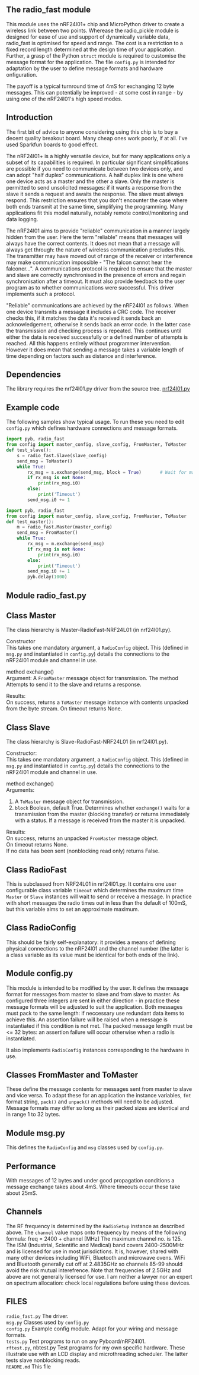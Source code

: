 The radio_fast module
---------------------

This module uses the nRF24l01+ chip and MicroPython driver to create a wireless link between two points.
Wherease the radio_pickle module is designed for ease of use and support of dynamically variable data,
radio_fast is optimised for speed and range. The cost is a restriction to a fixed record length determined
at the design time of your application. Further, a grasp of the Python ``struct`` module is required to
customise the message format for the application. The file ``config.py`` is intended for adaptation by
the user to define message formats and hardware onfiguration.

The payoff is a typical turnround time of 4mS for exchanging 12 byte messages. This can potentially be
improved - at some cost in range - by using one of the nRF24l01's high speed modes.

Introduction
------------

The first bit of advice to anyone considering using this chip is to buy a decent quality breakout board.
Many cheap ones work poorly, if at all. I've used Sparkfun boards to good effect.

The nRF24l01+ is a highly versatile device, but for many applications only a subset of its capabilities
is required. In particular significant simplifications are possible if you need to communicate between
two devices only, and can adopt "half duplex" communications. A half duplex link is one where one device acts
as a master and the other a slave. Only the master is permitted to send unsolicited messages: if it wants
a response from the slave it sends a request and awaits the response. The slave must always respond. This
restriction ensures that you don't encounter the case where both ends transmit at the same time, simplifying
the programming. Many applications fit this model naturally, notably remote control/monitoring and data logging.

The nRF24l01 aims to provide "reliable" communication in a manner largely hidden from the user. Here the
term "reliable" means that messages will always have the correct contents. It does not mean that a message
will always get through: the nature of wireless communication precludes this. The transmitter may have
moved out of range of the receiver or interference may make communication impossible - "The falcon
cannot hear the falconer...". A communications protocol is required to ensure that the master and slave
are correctly synchronised in the presence of errors and regain synchronisation after a timeout. It must
also provide feedback to the user program as to whether communications were successful. This driver
implements such a protocol.

"Reliable" communications are achieved by the nRF24l01 as follows. When one device transmits a message it
includes a CRC code. The receiver checks this, if it matches the data it's received it sends back an
acknowledgement, otherwise it sends back an error code. In the latter case the transmission and checking
process is repeated. This continues until either the data is received successfully or a defined number of
attempts is reached. All this happens entirely without programmer intervention. However it does mean that
sending a message takes a variable length of time depending on factors such as distance and interference.

Dependencies
------------

The library requires the nrf24l01.py driver from the source tree.
[nrf24l01.py](https://github.com/micropython/micropython/tree/master/drivers/nrf24l01)

Example code
------------

The following samples show typical usage. To run these you need to edit ``config.py`` which
defines hardware connections and message formats.

```python
import pyb, radio_fast
from config import master_config, slave_config, FromMaster, ToMaster
def test_slave():
    s = radio_fast.Slave(slave_config)
    send_msg = ToMaster()
    while True:
        rx_msg = s.exchange(send_msg, block = True)       # Wait for master
        if rx_msg is not None:
            print(rx_msg.i0)
        else:
            print('Timeout')
        send_msg.i0 += 1
```

```python
import pyb, radio_fast
from config import master_config, slave_config, FromMaster, ToMaster
def test_master():
    m = radio_fast.Master(master_config)
    send_msg = FromMaster()
    while True:
        rx_msg = m.exchange(send_msg)
        if rx_msg is not None:
            print(rx_msg.i0)
        else:
            print('Timeout')
        send_msg.i0 += 1
        pyb.delay(1000)
```

Module radio_fast.py
--------------------

Class Master
------------

The class hierarchy is Master-RadioFast-NRF24L01 (in nrf24l01.py).  

Constructor  
This takes one mandatory argument, a ``RadioConfig`` object. This (defined in ``msg.py`` and
instantiated in ``config.py``) details the connections to the nRF24l01 module and channel in use.

method exchange()  
Argument: A ``FromMaster`` message object for transmission. The method Attempts to send it to the
slave and returns a response.

Results:  
On success, returns a ``ToMaster`` message instance with contents unpacked from the byte stream.
On timeout returns None.

Class Slave
-----------

The class hierarchy is Slave-RadioFast-NRF24L01 (in nrf24l01.py).

Constructor:  
This takes one mandatory argument, a ``RadioConfig`` object. This (defined in ``msg.py`` and
instantiated in ``config.py``) details the connections to the nRF24l01 module and channel in use.

method exchange()  
Arguments:  
1. A ``ToMaster`` message object for transmission.  
2. ``block`` Boolean, default True. Determines whether ``exchange()`` waits for a transmission
from the master (blocking transfer) or returns immediately with a status. If a message is received
from the master it is unpacked.

Results:  
On success, returns an unpacked ``FromMaster`` message object.  
On timeout returns None.  
If no data has been sent (nonblocking read only) returns False.

Class RadioFast
---------------

This is subclassed from NRF24L01 in nrf24l01.py. It contains one user configurable class variable ``timeout``
which determines the maximum time ``Master`` or ``Slave`` instances will wait to send or receive a message.
In practice with short messages the radio times out in less than the default of 100mS, but this variable aims
to set an approximate maximum.

Class RadioConfig
-----------------

This should be fairly self-explanatory: it provides a means of defining physical connections to the
nRF24l01 and the channel number (the latter is a class variable as its value must be identical for both
ends of the link).

Module config.py
----------------

This module is intended to be modified by the user. It defines the message format for messages from master
to slave and from slave to master. As configured three integers are sent in either direction - in practice
these message formats will be adjusted to suit the application. Both messages must pack to the same length:
if neccessary use redundant data items to achieve this. An assertion failure will be raised when a message
is instantiated if this condition is not met. Tha packed message length must be <= 32 bytes: an
assertion failure will occur otherwise when a radio is instantiated.

It also implements ``RadioConfig`` instances corresponding to the hardware in use.

Classes FromMaster and ToMaster
-------------------------------

These define the message contents for messages sent from master to slave and vice versa. To adapt these
for an application the instance variables, ``fmt`` format string, ``pack()`` and ``unpack()`` methods
will need to be adjusted. Message formats may differ so long as their packed sizes are identical and in
range 1 to 32 bytes.

Module msg.py
-------------

This defines the ``RadioConfig`` and ``msg`` classes used by ``config.py``.

Performance
-----------

With messages of 12 bytes and under good propagation conditions a message exchange takes about 4mS. Where
timeouts occur these take about 25mS.

Channels
--------

The RF frequency is determined by the ``RadioSetup`` instance as described above. The ``channel`` value maps
onto frequency by means of the following formula:
freq = 2400 + channel [MHz]
The maximum channel no. is 125. The ISM (Industrial, Scientific and Medical) band covers 2400-2500MHz and is
licensed for use in most jurisdictions. It is, however, shared with many other devices including WiFi, Bluetooth
and microwave ovens. WiFi and Bluetooth generally cut off at 2.4835GHz so channels 85-99 should avoid the risk
mutual interefrence. Note that frequencies of 2.5GHz and above are not generally licensed for use. I am neither
a lawyer nor an expert on spectrum allocation: check local regulations before using these devices.

FILES
-----

``radio_fast.py`` The driver.  
``msg.py`` Classes used by ``config.py``  
``config.py`` Example config module. Adapt for your wiring and message formats.  
``tests.py`` Test programs to run on any Pyboard/nRF24l01.  
``rftest.py``, nbtest.py Test programs for my own specific hardware. These illustrate use with an LCD display and microthreading
scheduler. The latter tests slave nonblocking reads.  
``README.md`` This file

